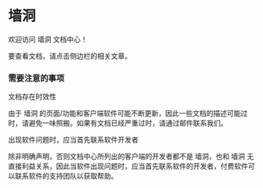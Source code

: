 # 墙洞

欢迎访问 墙洞 文档中心！

要查看文档，请点击侧边栏的相关文章。


### 需要注意的事项

文档存在时效性

由于 墙洞 的页面/功能和客户端软件可能不断更新，因此一些文档的描述可能过时，请避免一味照搬。如果有文档已经严重过时，请通过邮件联系我们。


出现软件问题时，应当首先联系软件开发者


除非明确声明，否则文档中心所列出的客户端的开发者都不是 墙洞，也和 墙洞 无直接利益关系，因此当软件出现问题时，应当首先联系软件的开发者，付费软件可以联系软件的支持团队以获取帮助。


